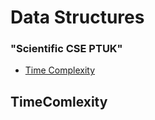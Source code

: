 
<h1>Data Structures</h1>
<h3>"Scientific CSE PTUK"</h3>


* [Time Complexity](#TimeComlexity)


## TimeComlexity